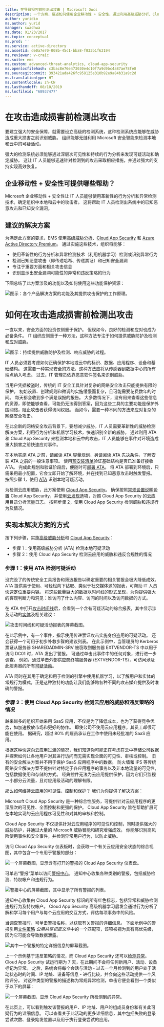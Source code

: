 ```yaml
---
title: 在导致损害前检测出攻击 | Microsoft Docs
description: 一个方案，描述如何使用企业移动性 + 安全性，通过利用高级威胁分析、Cloud App Security 和 Azure Active Directory Premium，保护公司数据，使其免受攻击。
author: yuridio
ms.author: yurid
manager: swadhwa
ms.date: 01/23/2017
ms.topic: conceptual
ms.prod: ''
ms.service: active-directory
ms.assetid: de0a7e70-008b-45c1-bba8-f033b1f62194
ms.reviewer: v-craic
ms.suite: ems
ms.custom: advanced-threat-analytics, cloud-app-security
ms.openlocfilehash: c3bac8e76e473030e4c10f7a9d9bc4a87ae78fe8
ms.sourcegitcommit: 393421ada426fc958125e310b92e9a84b31a9c2d
ms.translationtype: HT
ms.contentlocale: zh-CN
ms.lasthandoff: 08/10/2019
ms.locfileid: "68937477"
---
```

# <a name="detect-attacks-before-they-cause-damage"></a>在攻击造成损害前检测出攻击
要建立强大的安全保障，就需要设立高级的检测系统，这种检测系统应能够在威胁造成重大损害之前识别威胁。 组织能够无缝利用 Microsoft 安全智能来检测本地和云中的可疑活动。

强大的检测系统必须能够通过深层次可见性和持续的行为分析来发现可疑活动和确定威胁。 这让 IT 人员能够迅速针对检测到的攻击采取相应措施，并通过强大的支持实现高效恢复。


## <a name="how-can-enterprise-mobility--security-help-you"></a>企业移动性 + 安全性可提供哪些帮助？
Microsoft 企业移动性 + 安全性让 IT 人员能够使用革新性的行为分析和异常检测技术，确定组织中本地和云中的攻击者。  这将帮助 IT 人员检测出系统中的已知恶意攻击和已知安全漏洞。

## <a name="recommended-solution"></a>建议的解决方案
为满足此方案的要求，EMS 使用[高级威胁分析](https://docs.microsoft.com/advanced-threat-analytics/)、[Cloud App Security](https://docs.microsoft.com/cloud-app-security/what-is-cloud-app-security) 和 [Azure Active Directory Premium](https://docs.microsoft.com/azure/active-directory/active-directory-get-started-premium)。 通过实施这些技术，组织将能够：

- 使用革新性的行为分析和异常检测技术（利用机器学习）检测或识别异常行为
- 检测已知恶意攻击（即传递哈希、传递票证）和已知安全漏洞
- 专注于重要方面和相关攻击信息
- 识别显示出安全漏洞可能性的异常和违反策略的行为

下图总结了此方案涉及的功能以及如何使用这些功能保护资源：

![图示：各个产品解决方案的功能及其提供攻击保护的工作原理。](./media/detect-attacks-before-damage/detect-attacks-before-damage-fig1.png)

# <a name="how-to-detect-attacks-before-they-cause-damage"></a>如何在攻击造成损害前检测出攻击
一直以来，安全方面的投资仅侧重于保护。 但现如今，良好的检测和应对也成为必备条件。 IT 组织应侧重于一种方法，这种方法专注于如何提供威胁防护及检测和应对威胁。

![图示：持续提供威胁防护及检测、响应威胁的过程。](./media/detect-attacks-before-damage/detect-attacks-before-damage-fig2.png)

IT 人员必须要考虑如何正确保护本地或云中的标识、数据、应用程序、设备和基础结构。  这需要一种实现安全的方法，这种方法应将从传感器到数据中心的所有端点纳入考虑。 过去，IT 管理员依靠恶意软件签名来识别威胁。

当用户凭据被盗时，传统的 IT 安全工具针对复杂的网络安全攻击只能提供有限的保护。 初始设置、创建规则和微调的实施缓慢而复杂，且可能需要花费数年的时间。 每天都会收到多个满是误报的报告。 大多数情况下，没有用来查看这些信息的资源，即使能够查看，可能仍无法得到答案，因为这些工具的主要功能是保护外围网络，阻止攻击者获得访问权限。 而如今，需要一种不同的方法来应对复杂的网络安全攻击。

在此全新的网络安全攻击背景下，要想减少威胁，IT 人员需要革新性的威胁检测解决方案，利用行为分析和机器学习技术，快速识别全新的威胁。  通过利用 ATA 和 Cloud App Security 来检测本地和云中的攻击，IT 人员能够在事件对环境造成重大损害之前快速应对事件。

在本地实施 ATA 之前，请阅读 [ATA 容量规划](https://docs.microsoft.com/advanced-threat-analytics/plan-design/ata-capacity-planning)，另请阅读 [ATA 先决条件](https://docs.microsoft.com/advanced-threat-analytics/plan-design/ata-prerequisites)，了解安装 ATA 之前的一般注意事项。 使用[预安装清单](https://docs.microsoft.com/advanced-threat-analytics/deploy-use/preinstall-ata)验证基础结构是否已准备好接收 ATA。 完成此规划和验证阶段后，便随时可[部署 ATA](https://docs.microsoft.com/advanced-threat-analytics/deploy-use/install-ata-step1)。 将 ATA 部署到环境后，只需采用最小配置，它会立即开始了解环境，并在找到已知恶意攻击时触发警报。 按照步骤 1，使用 [ATA](https://docs.microsoft.com/advanced-threat-analytics/understand-explore/what-is-ata) 识别本地可疑活动。

为检测云应用威胁，此方案使用 [Cloud App Security](https://docs.microsoft.com/cloud-app-security/what-is-cloud-app-security)。 确保按照[常规设置说明](https://docs.microsoft.com/cloud-app-security/general-setup)设置 Cloud App Security，并使用[云发现](https://docs.microsoft.com/cloud-app-security/set-up-cloud-discovery)选项，对照 Cloud App Security 的云应用目录分析流量日志。 按照步骤 2，使用 Cloud App Security 检测威胁和违规行为及情况。

## <a name="how-to-implement-this-solution"></a>实现本解决方案的方式
按下列步骤，实施[高级威胁分析](https://docs.microsoft.com/advanced-threat-analytics/)和 [Cloud App Security](https://docs.microsoft.com/cloud-app-security/what-is-cloud-app-security)：

- 步骤 1：使用高级威胁分析 (ATA) 检测本地可疑活动
- 步骤 2：使用 Cloud App Security 检测云应用的威胁和违反合规性的情况  

### <a name="step-1-using-ata-to-detect-suspicious-activity"></a>步骤 1：使用 ATA 检测可疑活动
没完没了的传统安全工具报告和筛选报告以确定重要的相关警报会极大降低成效。 ATA 提供易于使用、可轻松向下钻取、类似于社交媒体源的报表，可帮助 IT 人员快速定位重要内容。 将这些数量巨大的数据以时间线的形式呈现，为你提供强大的客观判断力和洞见：谁访问了什么内容、访问的时间以及访问数据的方式。

在 ATA 中打开[攻击时间线](https://docs.microsoft.com/advanced-threat-analytics/deploy-use/working-with-suspicious-activities)后，会看到一个含有可疑活动的综合报表，其中显示涉及活动的[实体](https://docs.microsoft.com/advanced-threat-analytics/plan-design/ata-architecture)及相关建议：

![攻击时间线和可疑活动报表的屏幕截图。](./media/detect-attacks-before-damage/detect-attacks-before-damage-fig3.png)

在此示例中，有一个事件，指示使用传递票证攻击实施身份盗用的可疑活动。 还会获得一个可用于初步补救步骤的建议列表。 在此示例中，当管理员的 Kerberos 票证从服务器 SHAREDADMIN-SRV 被窃取到服务器 EXTVENDOR-TS 中以用于访问 DC01 时，ATA 发出了警报。 可通过单击此事件中的任何对象，进行进一步调查。 例如，通过单击外部供应商终端服务器 (EXTVENDOR-TS)，可访问涉及此服务器的所有[可疑活动](https://docs.microsoft.com/advanced-threat-analytics/deploy-use/working-with-suspicious-activities)。

ATA 同时在其用于确定和用于检测的引擎中使用机器学习，以了解用户和实体的常规行为模式，正是这种独特的功能让我们能够跨各种不同的攻击媒介提供及时准确的警报。


### <a name="step-2-using-cloud-app-security-to-detect-threats-and-policy-violations-for-cloud-apps"></a>步骤 2：使用 Cloud App Security 检测云应用的威胁和违反策略的情况

越来越多的组织开始采用 SaaS 应用，不仅是为了降低成本，也为了获得竞争优势，如加速投放市场和更好的协作。 即使公司不使用云应用程序，其员工却很可能在使用。 据研究，超过 80% 的雇员承认在工作中使用未经批准的 SaaS 应用。

根据这种快速向云应用过渡的情况，我们知道你可能正在考虑在云中存储公司数据并探索如何让各地用户对其进行访问而无需实现全面的可见性、审核或控制。 旧有的安全解决方案并不用于保护 SaaS 应用程序中的数据。 防火墙和 IPS 等传统网络安全解决方案不提供针对特定于各应用程序的事务以及非本地流量的可见性，包括数据使用和存储的方式。 经典控件无法为云应用提供保护，因为它们只监视一小部分云流量，且对应用级活动的理解有限。

那么如何维持云应用的可见性、控制和保护？ 我们为你提供了解决方案：

Microsoft Cloud App Security 是一种综合性服务，可提供针对云应用程序的更深层次的可见性、全面控制和更强的保护。 Cloud App Security 旨在帮助扩展可在本地实现的云应用程序可见性和对其的审核和控制。

Cloud App Security 不仅提供针对云应用程序的可见性和控制，同时提供强大的威胁防护，并通过大量的 Microsoft 威胁智能和研究增强成效。 你能够识别高风险使用事件和安全事件，并检测异常用户行为，以防止威胁。

访问 Cloud App Security 仪表板时，会获取一个有关云应用安全状态的综合视图，其中包含一个专用于警报的部分：

![一个屏幕截图，显示含有打开的警报的 Cloud App Security 仪表盘。](./media/detect-attacks-before-damage/detect-attacks-before-damage-fig6.png)

可单击“警报”菜单以访问[警报中心](https://docs.microsoft.com/cloud-app-security/monitor-alerts)。 通知中心收集各种类别的警报，包括威胁检测、特权帐户和违规行为。

![警报中心的屏幕截图，其中显示了所有警报的列表。](./media/detect-attacks-before-damage/detect-attacks-before-damage-fig5.png)

通知中心收集由 Cloud App Security 标识的所有红色标志，包括异常和威胁检测违规行为及特权帐户。 Cloud App Security 高级机器学习启发会通过行为分析了解和学习每个用户与每个云应用的交互方式，评估每项事务中的风险。

当调查警报时，可单击警报名称，以获取有关警报的详细信息。 下面示例中的警报引用[文件策略](https://docs.microsoft.com/cloud-app-security/data-protection-policies) *公用共享机密文件*中的一个匹配项，该项被视为具有高优先级，因为它可能会导致数据泄露。   

![其中一个警报的特定详细信息的屏幕截图。](./media/detect-attacks-before-damage/detect-attacks-before-damage-fig7.png)

上一个示例基于违反策略的情况，而 Cloud App Security 还可以[检测异常](https://docs.microsoft.com/cloud-app-security/anomaly-detection-policy#anomaly-detection-policy-reference)。 Cloud App Security 试运行期为 7 天，在此期间不会将任何新用户、活动、设备标记为异常。 之后，系统会将每个会话与活动 - 过去一个月检测到的用户处于活动状态时的时间、IP 地址、设备等信息 - 进行比较，并会向这些活动提供一个风险评分。 对这种类型的警报的描述称为常规异常检测，单击它便会看到一个类似于以下的屏幕：

![一个屏幕截图，显示 Cloud App Security 所检测到的异常。](./media/detect-attacks-before-damage/detect-attacks-before-damage-fig8.png)

在此页上，可以看到触发该警报的用户、IP 地址、用户的组成员身份和有关此可疑行为的详细信息。 可以查看关于此活动的更多详细信息，其中包括失败的登录尝试次数、登录始发位置以及用于执行登录尝试的应用。
